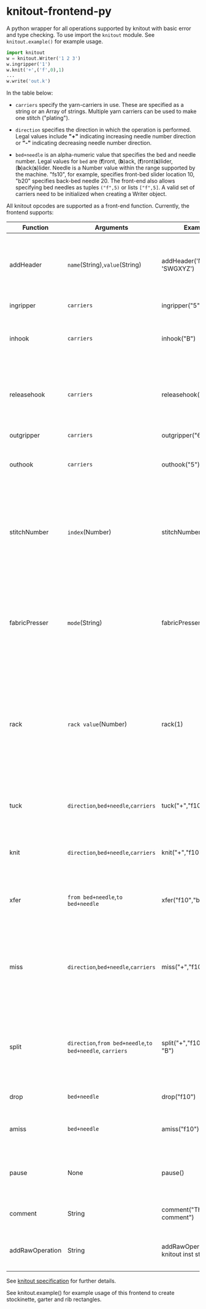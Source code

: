 # knitout-frontend-py
 

A python wrapper for all operations supported by knitout with basic error and type checking.
To use import the `knitout`	module. See  `knitout.example()` for example usage.


```python example
import knitout 
w = knitout.Writer('1 2 3')
w.ingripper('1')
w.knit('+',('f',0),1)
...
w.write('out.k')
```


In the table below:

* `carriers`  specify the yarn-carriers in use. These are specified as a string or an Array of strings. Multiple yarn carriers can be used to make one stitch ("plating").

* `direction`  specifies the direction in which the operation is performed. Legal values include **"+"** indicating increasing needle number direction or **"-"** indicating decreasing needle number direction.

* `bed+needle` is an alpha-numeric value that specifies the bed and needle number.
Legal values for `bed` are (**f**)ront, (**b**)ack,  (**f**)ront(**s**)lider, (**b**)ack(**s**)lider.
Needle is a Number value within the range supported by the machine.
"fs10", for example, specifies front-bed slider location 10, "b20" specifies back-bed needle 20.
The front-end also allows specifying bed needles as tuples  `("f",5)` or lists `["f",5]`.
A valid set of carriers need to be initialized when creating a Writer object.

All knitout opcodes are supported as a front-end function. Currently, the frontend supports:

Function | Arguments | Example | Description
--- | --- | --- | ---
addHeader | `name`(String),`value`(String) |  addHeader('Machine', 'SWGXYZ')| Add header information as name,value pairs. This is also used for including [extensions](https://textiles-lab.github.io/knitout/extensions.html).
ingripper  | `carriers` | ingripper("5") | Bring in yarn carriers
inhook | `carriers` | inhook("B") | Bring in yarn carriers using the yarn inserting hook
releasehook    | `carriers` | releasehook("5") | Release the yarn inserting hook used to bring in the given yarn carriers
outgripper | `carriers` | outgripper("6") | Take out yarn carrier
outhook | `carriers` | outhook("5") | Take out yarn carrier with yarn inserting hook
stitchNumber|`index`(Number)  | stitchNumber(5) | Explicit function for using stitch number extension that reads stitch values at `index` from a table. See [extensions](https://textiles-lab.github.io/knitout/extensions.html) for details.
fabricPresser|`mode`(String)  | fabricPresser('auto') | Explicit function for using fabric presser extension. Valid modes include 'auto', 'on', 'off'. See [extensions](https://textiles-lab.github.io/knitout/extensions.html) for details.
rack | `rack value`(Number) | rack(1) | Translate the back bed relative to the front bed by `rack value` needle units. Fractional values are legal and may be supported by the machine.
tuck | `direction`,`bed+needle`,`carriers` | tuck("+","f10","B") | Tuck on `bed` at `needle` using `carriers` in `direction` direction. 
knit | `direction`,`bed+needle`,`carriers` | knit("+","f10","B") | Knit on `bed` at `needle` using `carriers` in `direction` direction. 
xfer | `from bed+needle`,`to bed+needle` | xfer("f10","b10") | Transfer loops from `from bed` at `needle` to  `to bed` at `needle`. 
miss | `direction`,`bed+needle`,`carriers` | miss("+","f10","B") | Miss on `bed` at `needle` using `carriers` in `direction` direction i.e., perform carrier motion without knitting
split| `direction`,`from bed+needle`,`to bed+needle`, `carriers` | split("+","f10", "b10", "B") | Pull a loop from `from bed+needle` and transfer old loops to `to bed+needle` in   `direction` using `carriers`. 
drop| `bed+needle`| drop("f10") | Drop loops from `bed+needle`.
amiss| `bed+needle`| amiss("f10") | Tuck operation at `bed+needle` without using yarn. 
pause| None | pause() | Pause machine when instruction is encountered
comment| String | comment("This is a comment") | Insert comments into knitout file
addRawOperation| String | addRawOperation("your knitout inst string") | Escape hatch to directly inject knitout code  


See [knitout specification](https://textiles-lab.github.io/knitout/knitout.html) for further details.

See knitout.example() for example usage of this frontend to create stockinette, garter and rib rectangles.
